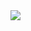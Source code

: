<div>
<div class='tableauPlaceholder' id='viz1540669953540' style='position: relative'><noscript><a href='#'><img alt=' ' src='https:&#47;&#47;public.tableau.com&#47;static&#47;images&#47;CJ&#47;CJS2BSDKG&#47;1_rss.png' style='border: none' /></a></noscript><object class='tableauViz'  style='display:none;'><param name='host_url' value='https%3A%2F%2Fpublic.tableau.com%2F' /> <param name='embed_code_version' value='3' /> <param name='path' value='shared&#47;CJS2BSDKG' /> <param name='toolbar' value='yes' /><param name='static_image' value='https:&#47;&#47;public.tableau.com&#47;static&#47;images&#47;CJ&#47;CJS2BSDKG&#47;1.png' /> <param name='animate_transition' value='yes' /><param name='display_static_image' value='yes' /><param name='display_spinner' value='yes' /><param name='display_overlay' value='yes' /><param name='display_count' value='yes' /></object></div>                <script type='text/javascript'>                    var divElement = document.getElementById('viz1540669953540');                    var vizElement = divElement.getElementsByTagName('object')[0];                    vizElement.style.width='800px';vizElement.style.height='827px';                    var scriptElement = document.createElement('script');                    scriptElement.src = 'https://public.tableau.com/javascripts/api/viz_v1.js';                    vizElement.parentNode.insertBefore(scriptElement, vizElement);                </script>
  </div>
